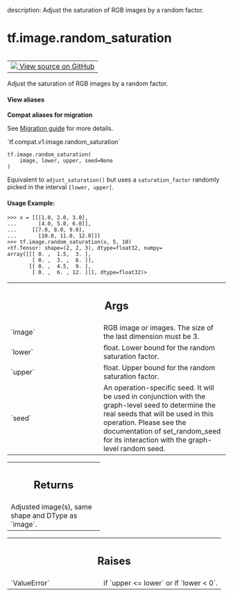 description: Adjust the saturation of RGB images by a random factor.

<div itemscope itemtype="http://developers.google.com/ReferenceObject">
<meta itemprop="name" content="tf.image.random_saturation" />
<meta itemprop="path" content="Stable" />
</div>

# tf.image.random_saturation

<!-- Insert buttons and diff -->

<table class="tfo-notebook-buttons tfo-api nocontent" align="left">
<td>
  <a target="_blank" href="https://github.com/tensorflow/tensorflow/blob/r2.2/tensorflow/python/ops/image_ops_impl.py#L2342-L2385">
    <img src="https://www.tensorflow.org/images/GitHub-Mark-32px.png" />
    View source on GitHub
  </a>
</td>
</table>



Adjust the saturation of RGB images by a random factor.

<section class="expandable">
  <h4 class="showalways">View aliases</h4>
  <p>
<b>Compat aliases for migration</b>
<p>See
<a href="https://www.tensorflow.org/guide/migrate">Migration guide</a> for
more details.</p>
<p>`tf.compat.v1.image.random_saturation`</p>
</p>
</section>

<pre class="devsite-click-to-copy prettyprint lang-py tfo-signature-link">
<code>tf.image.random_saturation(
    image, lower, upper, seed=None
)
</code></pre>



<!-- Placeholder for "Used in" -->

Equivalent to `adjust_saturation()` but uses a `saturation_factor` randomly
picked in the interval `[lower, upper]`.

#### Usage Example:



```
>>> x = [[[1.0, 2.0, 3.0],
...       [4.0, 5.0, 6.0]],
...     [[7.0, 8.0, 9.0],
...       [10.0, 11.0, 12.0]]]
>>> tf.image.random_saturation(x, 5, 10)
<tf.Tensor: shape=(2, 2, 3), dtype=float32, numpy=
array([[[ 0. ,  1.5,  3. ],
        [ 0. ,  3. ,  6. ]],
       [[ 0. ,  4.5,  9. ],
        [ 0. ,  6. , 12. ]]], dtype=float32)>
```

<!-- Tabular view -->
 <table class="responsive fixed orange">
<colgroup><col width="214px"><col></colgroup>
<tr><th colspan="2"><h2 class="add-link">Args</h2></th></tr>

<tr>
<td>
`image`
</td>
<td>
RGB image or images. The size of the last dimension must be 3.
</td>
</tr><tr>
<td>
`lower`
</td>
<td>
float.  Lower bound for the random saturation factor.
</td>
</tr><tr>
<td>
`upper`
</td>
<td>
float.  Upper bound for the random saturation factor.
</td>
</tr><tr>
<td>
`seed`
</td>
<td>
An operation-specific seed. It will be used in conjunction with the
graph-level seed to determine the real seeds that will be used in this
operation. Please see the documentation of set_random_seed for its
interaction with the graph-level random seed.
</td>
</tr>
</table>



<!-- Tabular view -->
 <table class="responsive fixed orange">
<colgroup><col width="214px"><col></colgroup>
<tr><th colspan="2"><h2 class="add-link">Returns</h2></th></tr>
<tr class="alt">
<td colspan="2">
Adjusted image(s), same shape and DType as `image`.
</td>
</tr>

</table>



<!-- Tabular view -->
 <table class="responsive fixed orange">
<colgroup><col width="214px"><col></colgroup>
<tr><th colspan="2"><h2 class="add-link">Raises</h2></th></tr>

<tr>
<td>
`ValueError`
</td>
<td>
if `upper <= lower` or if `lower < 0`.
</td>
</tr>
</table>

